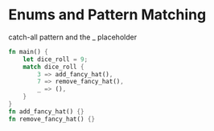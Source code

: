 # Enums and Pattern Matching



catch-all pattern and the _ placeholder
```rust
fn main() {
    let dice_roll = 9;
    match dice_roll {
        3 => add_fancy_hat(),
        7 => remove_fancy_hat(),
        _ => (),
    }
}
fn add_fancy_hat() {}
fn remove_fancy_hat() {}
```